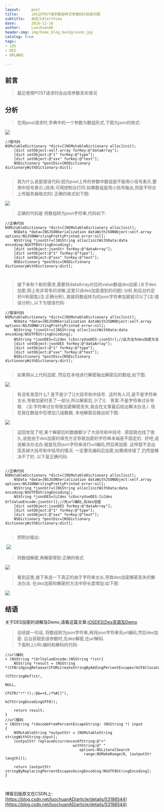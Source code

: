 ```yaml
---
layout:     post
title:      iOS之POST请求数组样式参数DES加密问题
subtitle:   自定义AlertView
date:       2016-11-16
author:     LuochuanAD
header-img: img/home_blog_background.jpg
catalog: true
tags:
- iOS 
- DES
- URL编码

---
```


## 前言

>最近使用POST请求时会出现参数丢失情况

## 分析
 
>在用post请求时,字典中的一个参数为数组形式,下图为json的格式:

![](https://ws3.sinaimg.cn/large/006tNbRwgy1fxuzhmb6ztj30sq0dywg1.jpg)


```
//错代码
NSMutableDictionary *dict=[[NSMutableDictionary alloc]init];
    [dict setObject:self.array forKey:@"dataArray"];
    [dict setObject:@"1" forKey:@"type"];
    [dict setObject:@"xxx" forKey:@"test"];
    NSDictionary *postDic=[NSDictionary dictionaryWithDictionary:dict];


```
>我为什么说是错误代码:因为post上传的参数中数组是不能用小括号表示,要用中括号表示,(具体,可用控制台打印,如果数组是用小括号输出,则是不符合上传服务器格式的) 正确的格式如下图: 

![](https://ws4.sinaimg.cn/large/006tNbRwgy1fxuzj8dj1fj30o20awab8.jpg)

>正确的代码是 将数组转为json字符串,代码如下:

```
//正确代码
NSMutableDictionary *dict=[[NSMutableDictionary alloc]init];
    NSData *data=[NSJSONSerialization dataWithJSONObject:self.array options:NSJSONWritingPrettyPrinted error:nil];
    NSString *jsonStr=[[NSString alloc]initWithData:data encoding:NSUTF8StringEncoding];
    [dict setObject:jsonStr forKey:@"dataArray"];
    [dict setObject:@"1" forKey:@"type"];
    [dict setObject:@"xxx" forKey:@"test"];
    NSDictionary *postDic=[NSDictionary dictionaryWithDictionary:dict];



```


>接下来有个新的需求,需要将dataArray对应的value数组des加密.(关于des加密,网上有非常多的讲解,这里只讲des加密遇到的问题)
分析,和后台约定好iV和密匙(注:正确分析), 直接将数组转为的json字符串加密就可以了(注:错误分析).,以下为错误代码:

```
//错误代码
NSMutableDictionary *dict=[[NSMutableDictionary alloc]init];
    NSData *data=[NSJSONSerialization dataWithJSONObject:self.array options:NSJSONWritingPrettyPrinted error:nil];
    NSString *jsonStr=[[NSString alloc]initWithData:data encoding:NSUTF8StringEncoding];
    NSString *jsonDES=[LCdes lcEncryUseDES:jsonStr];//此方法为des加密方法
    [dict setObject:jsonDES forKey:@"dataArray"];
    [dict setObject:@"1" forKey:@"type"];
    [dict setObject:@"xxx" forKey:@"test"];
    NSDictionary *postDic=[NSDictionary dictionaryWithDictionary:dict];


```
>如果用以上代码加密, 然后在本地进行解密输出解密后的数组,如下图:

![](https://ws3.sinaimg.cn/large/006tNbRwgy1fxuzl4ecw4j30xa0ds409.jpg)

>有没有发现什么? 是不是少了}]大括号和中括号.  这时有人问,是不是字符串太长,导致加密时丢了一部分,所以解密后,少了}].   答案:不是字符串过长导致.   (注:字符串过长导致加密解密丢失,我会在文章最后给出解决办法.)  现在我在数组中在增加几组数据, 本地解密后输出如下图:

![](https://ws3.sinaimg.cn/large/006tNbRwgy1fxuzmg8513j30pa0g6abt.jpg)

>这回发现了吧,某个解密后的数据都少了大括号和中括号.  原因我也找了很久,说是由于des加密的填充方式导致加密的字符串末端是不固定的.  好吧,说说解决办法办:就是先将json字符串进行url编码,然后再加密. 这样就不会出现丢掉大括号和中括号的情况. 一定要先编码后加密,如果顺序错了,仍然是解决不了的. 以下是正确代码:


```

//正确代码
NSMutableDictionary *dict=[[NSMutableDictionary alloc]init];
    NSData *data=[NSJSONSerialization dataWithJSONObject:self.array options:NSJSONWritingPrettyPrinted error:nil];
    NSString *jsonStr=[[NSString alloc]initWithData:data encoding:NSUTF8StringEncoding];
    NSString *jsonDES=[LCdes lcEncryUseDES:[LCdes UrlValueEncode:jsonStr]];//先url编码,后des加密
    [dict setObject:jsonDES forKey:@"dataArray"];
    [dict setObject:@"1" forKey:@"type"];
    [dict setObject:@"xxx" forKey:@"test"];
    NSDictionary *postDic=[NSDictionary dictionaryWithDictionary:dict];


```

>控制台输出:

 ![](https://ws4.sinaimg.cn/large/006tNbRwgy1fxuznwa485j31sg088wij.jpg)
 
>将数组解密,再解密得到:正确的格式

![](https://ws1.sinaimg.cn/large/006tNbRwgy1fxuzosjjj7j30o20awab8.jpg)

>看到这里,接下来说一下真正的由于字符串太长,导致des加密解密丢失的解决办法:
在des加密和解密的方法中将长度增加:如下图:

![](https://ws3.sinaimg.cn/large/006tNbRwgy1fxuzpos2a3j30u010y4da.jpg)


## 结语

关于DES加密的讲解及Demo,请看这篇文章:[iOSDES(Des资源及Demo](https://strictfrog.com/2017/04/01/iOS%E4%B9%8BDes%E5%8A%A0%E5%AF%86(%E5%90%AB%E8%B5%84%E6%BA%90%E5%8F%8ADemo)/)

>总结就一句话, 将数组转为json字符串,再将json字符串先url编码,然后des加密.     后台获取到该参数时,先des解密,在url解码.  
下面附上URL编码和解码的代码:

```
//url编码
+ (NSString *)UrlValueEncode:(NSString *)str{
    NSString *result = (NSString *)CFBridgingRelease(CFURLCreateStringByAddingPercentEscapes(kCFAllocatorDefault,
                                                                           (CFStringRef)str,
                                                                           NULL,
                                                                           CFSTR("!*'();:@&=+$,/?%#[]"),
                                                                           kCFStringEncodingUTF8));
    
    return result;
}
//url解码
+ (NSString *)decodeFromPercentEscapeString: (NSString *) input
{
    NSMutableString *outputStr = [NSMutableString stringWithString:input];
    [outputStr replaceOccurrencesOfString:@"+"
                               withString:@" "
                                  options:NSLiteralSearch
                                    range:NSMakeRange(0, [outputStr length])];
    
    return [outputStr stringByReplacingPercentEscapesUsingEncoding:NSUTF8StringEncoding];
}



```

博客旧版原文在CSDN上:[https://blog.csdn.net/luochuanAD/article/details/53188544](https://blog.csdn.net/luochuanAD/article/details/53188544) 




